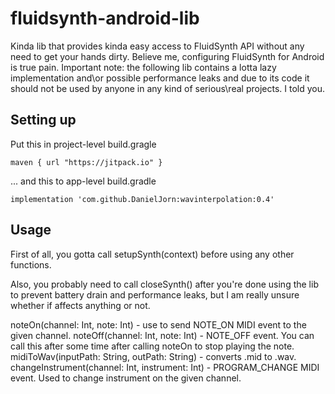 # fluidsynth-android-lib

Kinda lib that provides kinda easy access to FluidSynth API without any need to get your hands dirty. 
Believe me, configuring FluidSynth for Android is true pain.
Important note: the following lib contains a lotta lazy implementation and\or possible performance leaks and due to its code it should not be used by anyone in any kind of serious\real projects. I told you.

## Setting up

Put this in project-level build.gragle

```
maven { url "https://jitpack.io" }
```

... and this to app-level build.gradle

```
implementation 'com.github.DanielJorn:wavinterpolation:0.4'
```

## Usage

First of all, you gotta call setupSynth(context) before using any other functions.

Also, you probably need to call closeSynth() after you're done using the lib to prevent battery drain and performance leaks, but I am really unsure whether if affects anything or not.

noteOn(channel: Int, note: Int) - use to send NOTE_ON MIDI event to the given channel.
noteOff(channel: Int, note: Int) - NOTE_OFF event. You can call this after some time after calling noteOn to stop playing the note.
midiToWav(inputPath: String, outPath: String) - converts .mid to .wav. 
changeInstrument(channel: Int, instrument: Int) - PROGRAM_CHANGE MIDI event. Used to change instrument on the given channel.
